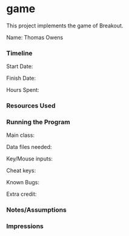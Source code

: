 game
====

This project implements the game of Breakout.

Name: Thomas Owens

### Timeline

Start Date: 

Finish Date: 

Hours Spent:

### Resources Used


### Running the Program

Main class:

Data files needed: 

Key/Mouse inputs:

Cheat keys:

Known Bugs:

Extra credit:


### Notes/Assumptions


### Impressions

